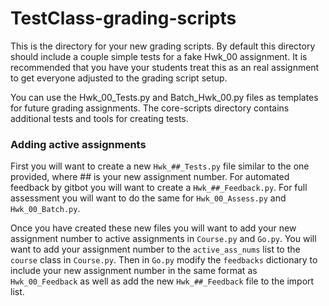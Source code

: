 # TestClass-grading-scripts
This is the directory for your new grading scripts. By default this directory should include a couple simple tests for a fake Hwk_00 assignment.  It is recommended that you have your students treat this as an real assignment to get everyone adjusted to the grading script setup.

You can use the Hwk_00_Tests.py and Batch_Hwk_00.py files as templates for future grading assignments.  The core-scripts directory contains additional tests and tools for creating tests.

### Adding active assignments
First you will want to create a new `Hwk_##_Tests.py` file similar to the one provided, where ## is your new assignment number.  For automated feedback by gitbot you will want to create a `Hwk_##_Feedback.py`.  For full assessment you will want to do the same for `Hwk_00_Assess.py` and `Hwk_00_Batch.py`. 

Once you have created these new files you will want to add your new assignment number to active assignments in `Course.py` and `Go.py`. You will want to add your assignment number to the `active_ass_nums` list to the `course` class in `Course.py`.  Then in `Go.py` modify the `feedbacks` dictionary to include your new assignment number in the same format as `Hwk_00_Feedback` as well as add the new `Hwk_##_Feedback` file to the import list.
